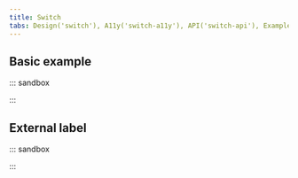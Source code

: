 ```yaml
---
title: Switch
tabs: Design('switch'), A11y('switch-a11y'), API('switch-api'), Example('switch-code'), Changelog('switch-changelog')
---
```


## Basic example

::: sandbox

<script lang="tsx">
  export Demo from './examples/basic_example.tsx';
</script>

:::

## External label

::: sandbox

<script lang="tsx">
  export Demo from './examples/external_label.tsx';
</script>

:::
